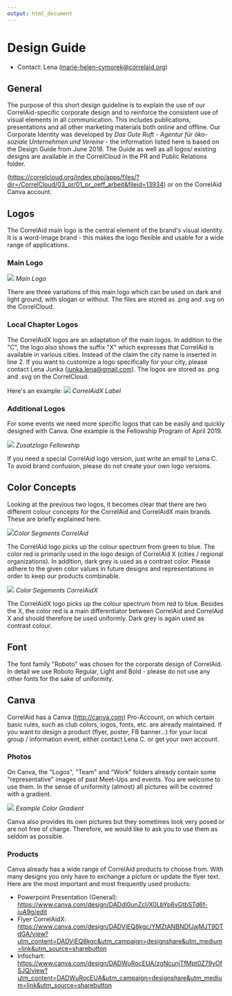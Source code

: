 ```yaml
---
output: html_document
---
```

# Design Guide

- Contact: Lena (marie-helen-cymorek@correlaid.org)

## General

The purpose of this short design guideline is to explain the use of our CorrelAid-specific corporate design and to reinforce the consistent use of visual elements in all communication. This includes publications, presentations and all other marketing materials both online and offline. Our Corporate Identity was developed by _Das Gute Ruft - Agentur für öko-soziale Unternehmen und Vereine_ - the information listed here is based on the Design Guide from June 2018. The Guide as well as all logos/ existing designs are available in the CorrelCloud in the PR and Public Relations folder.

 (https://correlcloud.org/index.php/apps/files/?dir=/CorrelCloud/03_pr/01_pr_oeff_arbeit&fileid=13934) or on the CorrelAid Canva account.

## Logos

The CorrelAid main logo is the central element of the brand's visual identity. It is a word-image brand - this makes the logo flexible and usable for a wide range of applications.

### Main Logo

![](https://i.imgur.com/2bjkz4f.png) _Main Logo_

There are three variations of this main logo which can be used on dark and light ground, with slogan or without. The files are stored as .png and .svg on the CorrelCloud.

### Local Chapter Logos

The CorrelAidX logos are an adaptation of the main logos. In addition to the "C", the logo also shows the suffix "X" which expresses that CorrelAid is available in various cities. Instead of the claim the city name is inserted in line 2. If you want to customize a logo specifically for your city, please contact Lena Junka (junka.lena@gmail.com). The logos are stored as .png and .svg on the CorrelCloud.

Here's an example: 
![](https://i.imgur.com/LptlvTi.png) _CorrelAidX Label_

### Additional Logos

For some events we need more specific logos that can be easily and quickly designed with Canva. One example is the Fellowship Program of April 2019.

![](https://i.imgur.com/8tLEUUu.png) 
_Zusatzlogo Fellowship_

If you need a special CorrelAid logo version, just write an email to Lena C. To avoid brand confusion, please do not create your own logo versions. 


## Color Concepts

Looking at the previous two logos, it becomes clear that there are two different colour concepts for the CorrelAid and CorrelAidX main brands. These are briefly explained here. 

![](https://i.imgur.com/4rJF3fO.png)_Color Segments CorrelAid_

The CorrelAid logo picks up the colour spectrum from green to blue. The color red is primarily used in the logo design of CorrelAid X (cities / regional organizations). In addition, dark grey is used as a contrast color. Please adhere to the given color values in future designs and representations in order to keep our products combinable.

![](https://i.imgur.com/3g9wIbz.png)
_Color Segements CorrelAidX_

The CorrelAidX logo picks up the colour spectrum from red to blue. Besides the X, the color red is a main differentiator between CorrelAid and CorrelAid X and should therefore be used uniformly. Dark grey is again used as contrast colour.

## Font

The font family "Roboto" was chosen for the corporate design of CorrelAid. In detail we use Roboto Regular, Light and Bold - please do not use any other fonts for the sake of uniformity.  

## Canva

CorrelAid has a Canva (http://canva.com) Pro-Account, on which certain basic rules, such as club colors, logos, fonts, etc. are already maintained. If you want to design a product (flyer, poster, FB banner...) for your local group / information event, either contact Lena C. or get your own account. 

### Photos

On Canva, the "Logos", "Team" and "Work" folders already contain some "representative" images of past Meet-Ups and events. You are welcome to use them. In the sense of uniformity (almost) all pictures will be covered with a gradient. 

![](https://i.imgur.com/Pv43hUq.png)
_Example Color Gradient_

Canva also provides its own pictures but they sometimes look very posed or are not free of charge. Therefore, we would like to ask you to use them as seldom as possible. 

### Products

Canva already has a wide range of CorrelAid products to choose from. With many designs you only have to exchange a picture or update the flyer text. 
Here are the most important and most frequently used products:

- Powerpoint Presentation (General):
https://www.canva.com/design/DADdI0unZcI/X0LbYp6vGtbSTd6f-iuA9g/edit
- Flyer CorrelAidX: https://www.canva.com/design/DADVjEQ8kgc/YMZtANBNDfJajMJT9DTdGA/view?utm_content=DADVjEQ8kgc&utm_campaign=designshare&utm_medium=link&utm_source=sharebutton
- Infochart: https://www.canva.com/design/DADWuRocEUA/zgNcunjTfMpt0Z79yOfSJQ/view?utm_content=DADWuRocEUA&utm_campaign=designshare&utm_medium=link&utm_source=sharebutton
